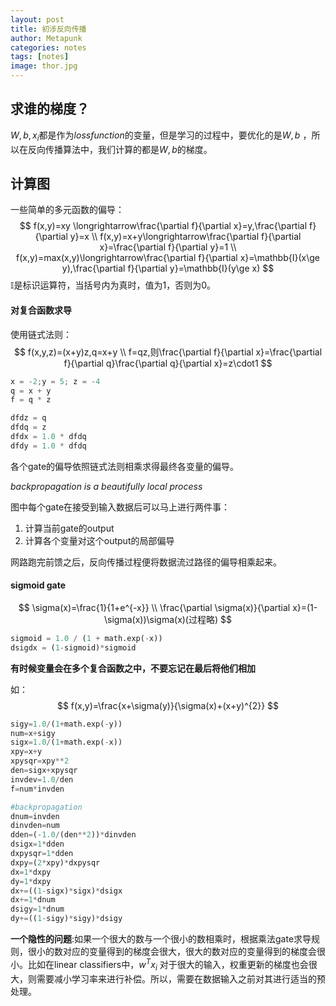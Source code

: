 ```yaml
---
layout: post
title: 初涉反向传播
author: Metapunk
categories: notes
tags: [notes]
image: thor.jpg
---
```




## 求谁的梯度？

$W,b,x_{i}$都是作为$loss function$的变量，但是学习的过程中，要优化的是$W,b$ ，所以在反向传播算法中，我们计算的都是$W,b$的梯度。

## 计算图

一些简单的多元函数的偏导：
$$
f(x,y)=xy \longrightarrow\frac{\partial f}{\partial x}=y,\frac{\partial f}{\partial y}=x
\\
f(x,y)=x+y\longrightarrow\frac{\partial f}{\partial x}=\frac{\partial f}{\partial y}=1
\\
f(x,y)=max(x,y)\longrightarrow\frac{\partial f}{\partial x}=\mathbb{I}(x\ge y),\frac{\partial f}{\partial y}=\mathbb{I}(y\ge x)
$$
$\mathbb{I}$是标识运算符，当括号内为真时，值为1，否则为0。

#### 对复合函数求导

使用链式法则：
$$
f(x,y,z)=(x+y)z,q=x+y
\\
f=qz,则\frac{\partial f}{\partial x}=\frac{\partial f}{\partial q}\frac{\partial q}{\partial x}=z\cdot1
$$

``` python
x = -2;y = 5; z = -4
q = x + y
f = q * z

dfdz = q
dfdq = z
dfdx = 1.0 * dfdq
dfdy = 1.0 * dfdq
```

各个gate的偏导依照链式法则相乘求得最终各变量的偏导。

*backpropagation is a beautifully local process*

图中每个gate在接受到输入数据后可以马上进行两件事：

1. 计算当前gate的output
2. 计算各个变量对这个output的局部偏导

网路跑完前馈之后，反向传播过程便将数据流过路径的偏导相乘起来。

#### sigmoid gate

$$
\sigma(x)=\frac{1}{1+e^{-x}}
\\
\frac{\partial \sigma(x)}{\partial x}=(1-\sigma(x))\sigma(x)(过程略)
$$

```python
sigmoid = 1.0 / (1 + math.exp(-x))
dsigdx = (1-sigmoid)*sigmoid
```

**有时候变量会在多个复合函数之中，不要忘记在最后将他们相加**

如：
$$
f(x,y)=\frac{x+\sigma(y)}{\sigma(x)+(x+y)^{2}}
$$

```python
sigy=1.0/(1+math.exp(-y))
num=x+sigy
sigx=1.0/(1+math.exp(-x))
xpy=x+y
xpysqr=xpy**2
den=sigx+xpysqr
invdev=1.0/den
f=num*invden

#backpropagation
dnum=invden
dinvden=num
dden=(-1.0/(den**2))*dinvden
dsigx=1*dden
dxpysqr=1*dden
dxpy=(2*xpy)*dxpysqr
dx=1*dxpy
dy=1*dxpy
dx+=((1-sigx)*sigx)*dsigx
dx+=1*dnum
dsigy=1*dnum
dy+=((1-sigy)*sigy)*dsigy
```

**一个隐性的问题**:如果一个很大的数与一个很小的数相乘时，根据乘法gate求导规则，很小的数对应的变量得到的梯度会很大，很大的数对应的变量得到的梯度会很小。比如在linear classifiers中，$w^{T}x_{i}$ 对于很大的输入，权重更新的梯度也会很大，则需要减小学习率来进行补偿。所以，需要在数据输入之前对其进行适当的预处理。
